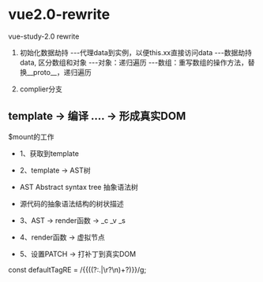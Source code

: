 # vue2.0-rewrite
vue-study-2.0 rewrite
1. 初始化数据劫持
  ---代理data到实例，以便this.xx直接访问data
  ---数据劫持data, 区分数组和对象
    ---对象：递归遍历
    ---数组：重写数组的操作方法，替换__proto__，递归遍历

2. complier分支 
  ## template -> 编译 .... -> 形成真实DOM

  $mount的工作
- 1、获取到template
- 2、template -> AST树

-    AST Abstract syntax tree  抽象语法树
-    源代码的抽象语法结构的树状描述

- 3、AST -> render函数 ->  _c   _v _s
- 4、render函数 -> 虚拟节点
- 5、设置PATCH -> 打补丁到真实DOM

const defaultTagRE = /\{\{((?:.|\r?\n)+?)\}\}/g;